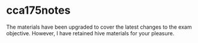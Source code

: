 # cca175notes
The materials have been upgraded to cover the latest changes to the exam objective. However, I have retained hive materials for your pleasure.

